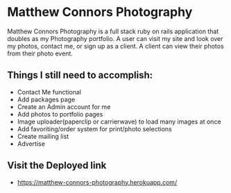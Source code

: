 # Matthew Connors Photography

Matthew Connors Photography is a full stack ruby on rails application that doubles as my Photography portfolio.  A user can visit my site and look over my photos, contact me, or sign up as a client.  A client can view their photos from their photo event.


## Things I still need to accomplish:

* Contact Me functional
* Add packages page
* Create an Admin account for me
* Add photos to portfolio pages
* Image uploader(paperclip or carrierwave) to load many images at once
* Add favoriting/order system for print/photo selections
* Create mailing list
* Advertise

## Visit the Deployed link

* https://matthew-connors-photography.herokuapp.com/
